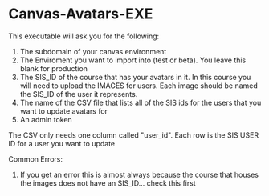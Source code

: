 # Canvas-Avatars-EXE

This executable will ask you for the following:

1) The subdomain of your canvas environment 
2) The Enviroment you want to import into (test or beta). You leave this blank for production
3) The SIS_ID of the course that has your avatars in it. In this course you will need to upload the IMAGES for users. Each image should be named the SIS_ID of the user it represents. 
4) The name of the CSV file that lists all of the SIS ids for the users that you want to update avatars for
5) An admin token

The CSV only needs one column called "user_id". Each row is the SIS USER ID for a user you want to update 

Common Errors:
1) If you get an error this is almost always because the course that houses the images does not have an SIS_ID... check this first 
